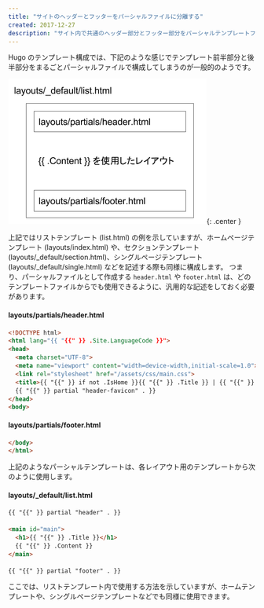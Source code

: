 ```yaml
---
title: "サイトのヘッダーとフッターをパーシャルファイルに分離する"
created: 2017-12-27
description: "サイト内で共通のヘッダー部分とフッター部分をパーシャルテンプレートファイルとして作成しておくと、全てのテンプレートから参照できるため、テンプレートの記述をシンプルにすることができます。"
---
```


Hugo のテンプレート構成では、下記のような感じでテンプレート前半部分と後半部分をまるごとパーシャルファイルで構成してしまうのが一般的のようです。

![partial-header.png](partial-header.png){: .center }

上記ではリストテンプレート (list.html) の例を示していますが、ホームページテンプレート (layouts/index.html) や、セクションテンプレート (layouts/_default/section.html)、シングルページテンプレート (layouts/_default/single.html) などを記述する際も同様に構成します。
つまり、パーシャルファイルとして作成する `header.html` や `footer.html` は、どのテンプレートファイルからでも使用できるように、汎用的な記述をしておく必要があります。


#### layouts/partials/header.html

~~~ html
<!DOCTYPE html>
<html lang="{{ "{{" }} .Site.LanguageCode }}">
<head>
  <meta charset="UTF-8">
  <meta name="viewport" content="width=device-width,initial-scale=1.0">
  <link rel="stylesheet" href="/assets/css/main.css">
  <title>{{ "{{" }} if not .IsHome }}{{ "{{" }} .Title }} | {{ "{{" }} end }}{{ "{{" }} .Site.Title }}</title>
  {{ "{{" }} partial "header-favicon" . }}
</head>
<body>
~~~


#### layouts/partials/footer.html

~~~ html
</body>
</html>
~~~

上記のようなパーシャルテンプレートは、各レイアウト用のテンプレートから次のように使用します。


#### layouts/_default/list.html

~~~ html
{{ "{{" }} partial "header" . }}

<main id="main">
  <h1>{{ "{{" }} .Title }}</h1>
  {{ "{{" }} .Content }}
</main>

{{ "{{" }} partial "footer" . }}
~~~

ここでは、リストテンプレート内で使用する方法を示していますが、ホームテンプレートや、シングルページテンプレートなどでも同様に使用できます。

